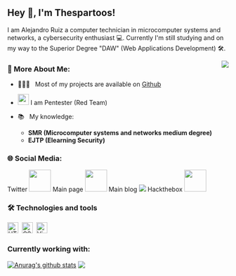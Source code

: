 ## Hey 👋, I'm Thespartoos!

I am Alejandro Ruiz a computer technician in microcomputer systems and networks, a cybersecurity enthusiast 💻. Currently I'm still studying and on my way to the Superior Degree "DAW" (Web Applications Development) 🛠️.

<div align="center">
  <img align='right' src="https://media0.giphy.com/media/SWoSkN6DxTszqIKEqv/giphy.gif?cid=790b7611373bd89b90cbb3467e3c8d909b4aa32f38eae149&rid=giphy.gif&ct=g">
</div>

### 🧐 More About Me:

- 👨🏻‍💻 &nbsp; Most of my projects are available on [Github](https://github.com/thespartoos?tab=repositories)
- <img src="https://yt3.ggpht.com/ytc/AKedOLRJhoGank_WgqMPWk7Yjl9cdlezGvcYf7CqmtGxFA=s900-c-k-c0x00ffffff-no-rj" alt="red hat" title="REDHAT" height="25" /> I am Pentester (Red Team)
- 📚 &nbsp; My knowledge:

  - **SMR (Microcomputer systems and networks medium degree)**
  - **EJTP (Elearning Security)**

### 🌐 Social Media:

Twitter <a href="https://twitter.com/thespartoos" alt="CSS3 logo" title="CSS3"><img src="https://help.twitter.com/content/dam/help-twitter/brand/logo.png" height="50px"></img></a>
Main page <a href="https://thespartoos.github.io/https://thespartoos-blog.github.io/" alt="CSS3 logo" title="CSS3"><img src="https://help.twitter.com/content/dam/help-twitter/brand/logo.png" height="50px"></img></a>
Main blog <a href="https://twitter.com/thespartoos" alt="CSS3 logo" title="CSS3"><img src="https://help.twitter.com/content/dam/help-twitter/brand/logo.png"></img></a>
Hackthebox <a href="https://www.hackthebox.com/home/users/profile/435714" alt="CSS3 logo" title="CSS3"><img src="https://help.twitter.com/content/dam/help-twitter/brand/logo.png" height="50px"></img></a>

### 🛠  Technologies and tools

<img src="https://img.shields.io/badge/HTML5-282C34?logo=html5&logoColor=E34F26" alt="HTML5 logo" title="HTML5" height="25" />
&nbsp;<img src="https://img.shields.io/badge/CSS3-282C34?logo=css3&logoColor=1572B6" alt="CSS3 logo" title="CSS3" height="25" />
&nbsp;<img src="https://img.shields.io/badge/VS%20Code-282C34?logo=visual-studio-code&logoColor=007ACC" alt="Visual Studio Code logo" title="Visual Studio Code" height="25" />
&nbsp;

### Currently working with:

<a href="https://github.com/anuraghazra/github-readme-stats"><img align="center" src="https://github-readme-stats.vercel.app/api?username=thespartoos&show_icons=true&include_all_commits=true&theme=aura&hide_border=true" alt="Anurag's github stats" /></a>
<a href="https://github.com/anuraghazra/github-readme-stats"><img align="center" src="https://github-readme-stats.vercel.app/api/top-langs/?username=thespartoos&layout=compact&theme=aura&hide_border=true" /></a>
